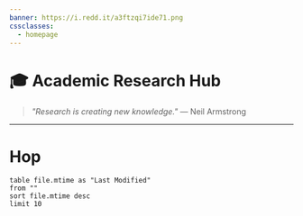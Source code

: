 ```yaml
---
banner: https://i.redd.it/a3ftzqi7ide71.png
cssclasses:
  - homepage
---
```

# 🎓 Academic Research Hub

> _"Research is creating new knowledge."_ — Neil Armstrong

---
# Hop 
``` dataview
table file.mtime as "Last Modified"
from ""
sort file.mtime desc
limit 10
```
